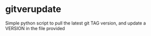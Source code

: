 # gitverupdate
Simple python script to pull the latest git TAG version, and update a VERSION in the file provided
